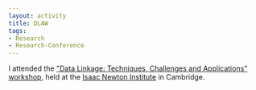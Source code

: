 ```yaml
---
layout: activity
title: DLAW
tags:
- Research
- Research-Conference
---
```


I attended the ["Data Linkage: Techniques, Challenges and Applications" workshop](http://www.newton.ac.uk/event/dlaw02), held at the [Isaac Newton Institute](http://www.newton.ac.uk/) in Cambridge.
